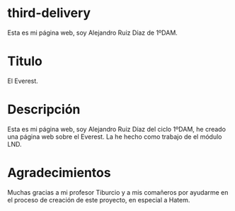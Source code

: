 # third-delivery
Esta es mi página web, soy Alejandro Ruiz Díaz de 1ºDAM.

# Titulo
El Everest.

# Descripción
Esta es mi página web, soy Alejandro Ruiz Díaz del ciclo 1ºDAM, he creado una página web sobre el Everest. La he hecho como trabajo de el módulo LND.

# Agradecimientos
Muchas gracias a mi profesor Tiburcio y a mis comañeros por ayudarme en el proceso de creación de este proyecto, en especial a Hatem.
